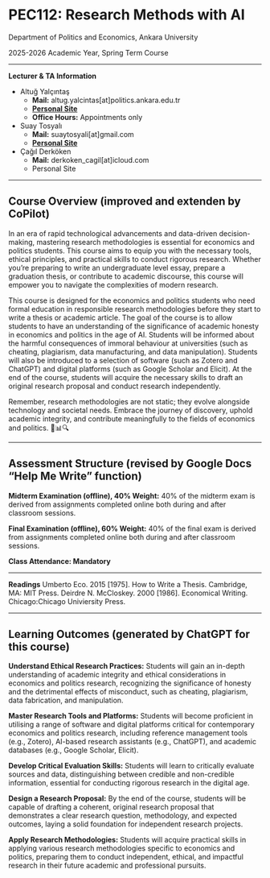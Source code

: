 # **PEC112: Research Methods with AI**

Department of Politics and Economics, Ankara University

2025-2026 Academic Year, Spring Term Course

---
**Lecturer & TA Information**

- Altuğ Yalçıntaş
    - **Mail:** altug.yalcintas[at]politics.ankara.edu.tr
    - [**Personal Site**](https://sekerefe.github.io/)
    - **Office Hours:** Appointments only
- Suay Tosyalı
    - **Mail:** suaytosyali[at]gmail.com
    - **[Personal Site](https://suaytli.github.io/)**
- Çağıl Derköken
    - **Mail:** derkoken_cagil[at]icloud.com
    - Personal Site
---
## Course Overview (improved and extenden by CoPilot)

In an era of rapid technological advancements and data-driven decision-making, mastering
research methodologies is essential for economics and politics students. This course aims to
equip you with the necessary tools, ethical principles, and practical skills to conduct rigorous
research. Whether you’re preparing to write an undergraduate level essay, prepare a
graduation thesis, or contribute to academic discourse, this course will empower you to
navigate the complexities of modern research.

This course is designed for the economics and politics students who need formal education
in responsible research methodologies before they start to write a thesis or academic article.
The goal of the course is to allow students to have an understanding of the significance of
academic honesty in economics and politics in the age of AI. Students will be informed about the harmful consequences of immoral behaviour at universities (such as cheating,
plagiarism, data manufacturing, and data manipulation). Students will also be introduced to a selection of software (such as Zotero and ChatGPT) and digital platforms (such as Google
Scholar and Elicit). At the end of the course, students will acquire the necessary skills to
draft an original research proposal and conduct research independently.

Remember, research methodologies are not static; they evolve alongside technology and
societal needs. Embrace the journey of discovery, uphold academic integrity, and contribute
meaningfully to the fields of economics and politics. 🌟📊🔍

---
## Assessment Structure (revised by Google Docs “Help Me Write” function)

**Midterm Examination (offline), 40% Weight:**
40% of the midterm exam is derived from assignments completed online both during and after classroom sessions.

**Final Examination (offline), 60% Weight:**
40% of the final exam is derived from assignments completed online both during and after classroom sessions.

**Class Attendance: Mandatory**

---
**Readings**
Umberto Eco. 2015 [1975]. How to Write a Thesis. Cambridge, MA: MIT Press.
Deirdre N. McCloskey. 2000 [1986]. Economical Writing. Chicago:Chicago Univiersity Press.

---
## Learning Outcomes (generated by ChatGPT for this course)
**Understand Ethical Research Practices:** Students will gain an in-depth understanding of
academic integrity and ethical considerations in economics and politics research,
recognizing the significance of honesty and the detrimental effects of misconduct, such as
cheating, plagiarism, data fabrication, and manipulation.

**Master Research Tools and Platforms:** Students will become proficient in utilising a range
of software and digital platforms critical for contemporary economics and politics research,
including reference management tools (e.g., Zotero), AI-based research assistants (e.g.,
ChatGPT), and academic databases (e.g., Google Scholar, Elicit).

**Develop Critical Evaluation Skills:** Students will learn to critically evaluate sources and
data, distinguishing between credible and non-credible information, essential for conducting
rigorous research in the digital age.

**Design a Research Proposal:** By the end of the course, students will be capable of drafting
a coherent, original research proposal that demonstrates a clear research question,
methodology, and expected outcomes, laying a solid foundation for independent research
projects.

**Apply Research Methodologies:** Students will acquire practical skills in applying various
research methodologies specific to economics and politics, preparing them to conduct
independent, ethical, and impactful research in their future academic and professional
pursuits.
